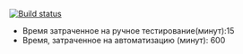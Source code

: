 [![Build status](https://ci.appveyor.com/api/projects/status/1leo42suoieouno8?svg=true)](https://ci.appveyor.com/project/Mameshev89/creationclientwhithapi)

* Время затраченное на ручное тестирование(минут):15
* Время, затраченное на автоматизацию (минут): 600